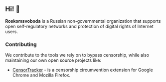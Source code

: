 ## Hi! 👋

**Roskomsvoboda** is a Russian non-governmental organization that supports open self-regulatory networks and protection of digital rights of Internet users.

### Contributing

We contribute to the tools we rely on to bypass censorship, while also maintaining our own open source projects like:

- [CensorTracker](https://github.com/roskomsvoboda/censortracker) - is a censorship circumvention extension for Google Chrome and Mozilla Firefox. 
